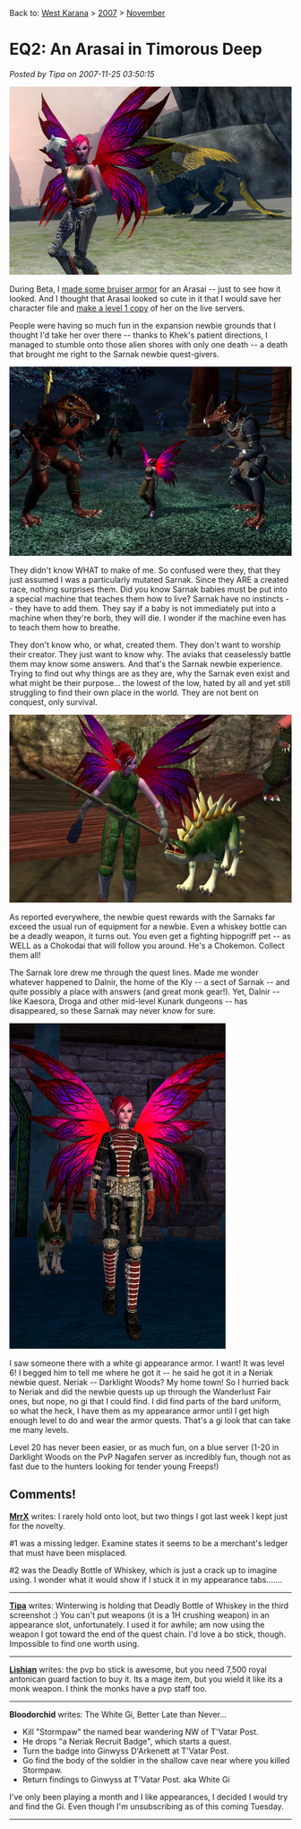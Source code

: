 Back to: [West Karana](/posts/westkarana.md) > [2007](/posts/2007/westkarana.md) > [November](./westkarana.md)
# EQ2: An Arasai in Timorous Deep

*Posted by Tipa on 2007-11-25 03:50:15*

![everquest2-2007-11-24-10-58-51-01.jpg](../../../uploads/2007/11/everquest2-2007-11-24-10-58-51-01.jpg)

During Beta, I [made some bruiser armor](../../../index.php/2007/11/12/eq2-tier-8-tailoring/) for an Arasai -- just to see how it looked. And I thought that Arasai looked so cute in it that I would save her character file and [make a level 1 copy](../../../index.php/2007/11/13/eq2-preparing-for-kunark/) of her on the live servers.

People were having so much fun in the expansion newbie grounds that I thought I'd take her over there -- thanks to Khek's patient directions, I managed to stumble onto those alien shores with only one death -- a death that brought me right to the Sarnak newbie quest-givers.

![everquest2-2007-11-21-07-11-23-80.jpg](../../../uploads/2007/11/everquest2-2007-11-21-07-11-23-80.jpg)

They didn't know WHAT to make of me. So confused were they, that they just assumed I was a particularly mutated Sarnak. Since they ARE a created race, nothing surprises them. Did you know Sarnak babies must be put into a special machine that teaches them how to live? Sarnak have no instincts -- they have to add them. They say if a baby is not immediately put into a machine when they're borb, they will die. I wonder if the machine even has to teach them how to breathe.

They don't know who, or what, created them. They don't want to worship their creator. They just want to know why. The aviaks that ceaselessly battle them may know some answers. And that's the Sarnak newbie experience. Trying to find out why things are as they are, why the Sarnak even exist and what might be their purpose... the lowest of the low, hated by all and yet still struggling to find their own place in the world. They are not bent on conquest, only survival.

![everquest2-2007-11-21-21-23-56-08.jpg](../../../uploads/2007/11/everquest2-2007-11-21-21-23-56-08.jpg)

As reported everywhere, the newbie quest rewards with the Sarnaks far exceed the usual run of equipment for a newbie. Even a whiskey bottle can be a deadly weapon, it turns out. You even get a fighting hippogriff pet -- as WELL as a Chokodai that will follow you around. He's a Chokemon. Collect them all!

The Sarnak lore drew me through the quest lines. Made me wonder whatever happened to Dalnir, the home of the Kly -- a sect of Sarnak -- and quite possibly a place with answers (and great monk gear!). Yet, Dalnir -- like Kaesora, Droga and other mid-level Kunark dungeons -- has disappeared, so these Sarnak may never know for sure.

![everquest2-2007-11-25-02-02-32-13.jpg](../../../uploads/2007/11/everquest2-2007-11-25-02-02-32-13.jpg)

I saw someone there with a white gi appearance armor. I want! It was level 6! I begged him to tell me where he got it -- he said he got it in a Neriak newbie quest. Neriak -- Darklight Woods? My home town! So I hurried back to Neriak and did the newbie quests up up through the Wanderlust Fair ones, but nope, no gi that I could find. I did find parts of the bard uniform, so what the heck, I have them as my appearance armor until I get high enough level to do and wear the armor quests. That's a gi look that can take me many levels.

Level 20 has never been easier, or as much fun, on a blue server (1-20 in Darklight Woods on the PvP Nagafen server as incredibly fun, though not as fast due to the hunters looking for tender young Freeps!)

## Comments!

**[MrrX](http://mrrx.wordpress.com)** writes: I rarely hold onto loot, but two things I got last week I kept just for the novelty.

#1 was a missing ledger. Examine states it seems to be a merchant's ledger that must have been misplaced.

#2 was the Deadly Bottle of Whiskey, which is just a crack up to imagine using. I wonder what it would show if I stuck it in my appearance tabs.......

---

**[Tipa](https://chasingdings.com)** writes: Winterwing is holding that Deadly Bottle of Whiskey in the third screenshot :) You can't put weapons (it is a 1H crushing weapon) in an appearance slot, unfortunately. I used it for awhile; am now using the weapon I got toward the end of the quest chain. I'd love a bo stick, though. Impossible to find one worth using.

---

**[Lishian](http://lishian.wordpress.com)** writes: the pvp bo stick is awesome, but you need 7,500 royal antonican guard faction to buy it. Its a mage item, but you wield it like its a monk weapon. I think the monks have a pvp staff too.

---

**Bloodorchid** writes: The White Gi, Better Late than Never...
- Kill "Stormpaw" the named bear wandering NW of T'Vatar Post.
- He drops "a Neriak Recruit Badge", which starts a quest.
- Turn the badge into Ginwyss D'Arkenett at T'Vatar Post.
- Go find the body of the soldier in the shallow cave near where you killed Stormpaw.
- Return findings to Ginwyss at T'Vatar Post.
 aka White Gi

I've only been playing a month and I like appearances, I decided I would try and find the Gi. Even though I'm unsubscribing as of this coming Tuesday.

---

